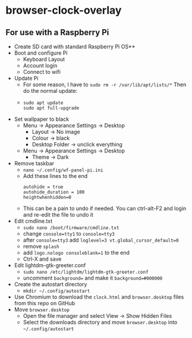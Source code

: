 # browser-clock-overlay

## For use with a Raspberry Pi
  - Create SD card with standard Raspberry Pi OS**
  - Boot and configure Pi
    - Keyboard Layout
    - Account login
    - Connect to wifi
  - Update Pi
    - For some reason, I have to
      `sudo rm -r /var/lib/apt/lists/*`
      Then do the normal update:
    - ```
      sudo apt update
      sudo apt full-upgrade
      ```
  - Set wallpaper to black
    - Menu -> Appearance Settings -> Desktop
      - Layout -> No image      
      - Colour -> black
      - Desktop Folder -> unclick everything
    - Menu -> Appearance Settings -> Desktop
      - Theme -> Dark
  - Remove taskbar
    - `nano ~/.config/wf-panel-pi.ini`
    - Add these lines to the end
      ```
      autohide = true
      autohide_duration = 100
      heightwhenhidden=0
      ```
    - This can be a pain to undo if needed. You can ctrl-alt-F2 and login and re-edit the file to undo it
  - Edit cmdline.txt
    - `sudo nano /boot/firmware/cmdline.txt`
    - change `console=tty1` to `console=tty3`
    - after `console=tty3` add `loglevel=3 vt.global_cursor_default=0`
    - remove `splash`
    - add `logo.nologo consoleblank=1` to the end
    - Ctrl-X and save
  - Edit lightdm-gtk-greeter.conf
    - `sudo nano /etc/lightdm/lightdm-gtk-greeter.conf`
    - uncomment `background=` and make it `background=#000000`
  - Create the autostart directory
    - `mkdir ~/.config/autostart`
  - Use Chromium to download the `clock.html` and `browser.desktop` files from this repo on GitHub
  - Move `browser.desktop`
    - Open the file manager and select View -> Show Hidden Files
    - Select the downloads directory and move `browser.desktop` into `~/.config/autostart`